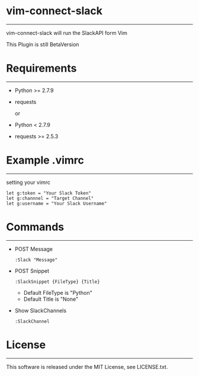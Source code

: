 vim-connect-slack
====================
-----------------------------------------------
vim-connect-slack will run the SlackAPI form Vim

This Plugin is still BetaVersion

Requirements
=================
-----------------------------------------------
* Python >= 2.7.9
* requests

  or

* Python < 2.7.9
* requests >= 2.5.3   



Example .vimrc
=================
------------------------------------------------
setting your vimrc


    let g:token = "Your Slack Token"   
    let g:channnel = "Target Channel"
    let g:username = "Your Slack Username"


Commands
=================
------------------------------------------------

* POST Message

  `:Slack "Message"`

* POST Snippet

  `:SlackSnippet {FileType} {Title}`
  * Default FileType is  "Python"
  * Default Title is "None"
   
* Show SlackChannels

  `:SlackChannel`




License
=================
------------------------------------------------
This software is released under the MIT License, see LICENSE.txt.




 